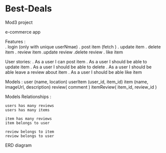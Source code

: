 # Best-Deals 
Mod3 project 

e-commerce app 

Features :  
    . login (only with unique userNmae)	
    . post item (fetch )
    . update item
    . delete item
    . review item
        .update review
        .delete review
    . like item 

User stories:
. As a user I can post item 
. As a user I should be able to update item 
. As a user I should be able to delete
. As a user I should be able leave a review about item 
. As a user I should be able like  item 

Models : 
    user (name, location)
    userItem (user_id, item_id)
    item (name, imageUrl, description)
    review( comment )
    itemReview( item_id, review_id )

Models Relationships :
	
    users has many reviews
    users has many items
        
    item has many reviews 
    item belongs to user 

    review belongs to item
    review belongs to user


ERD diagram 


